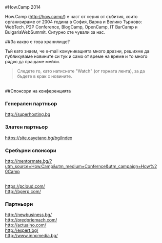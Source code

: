 #How.Camp 2014


How.Camp (http://how.camp/) е част от серия от събития, които организираме от 2004 година в София, Варна и Велико Търново: WebTech, P2P Conference, BlogCamp, OpenCamp, IT BarCamp и BulgariaWebSummit. Сигурно сте чували за нас.

##За какво е това хранилище?

Тъй като знаем, че e-mail комуникацията много дразни, решихме да публикуваме новините си тук и само от време на време и то много рядко да пращаме мейли.
<br/>
>Следете го, като натиснете "Watch" (от горната лента), за да бъдете в крак с новините.
<br/>
##Спонсори на конференцията

### Генерален партньор
http://superhosting.bg

### Златен партньор
https://site.cayetano.bg/bg/index

### Сребърни спонсори
http://mentormate.bg/?utm_source=How.Camp&utm_medium=Confernce&utm_campaign=How%20Camp

<br/>https://pcloud.com/
<br/>http://bgerp.com/


### Партньори
http://newbusiness.bg/
<br/>http://predpriemach.com/
<br/>http://actualno.com/
<br/>http://expert.bg/
<br/>http://www.innomedia.bg/
